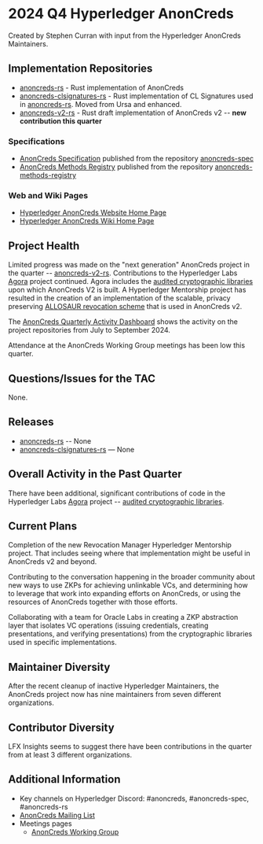[//]: # (SPDX-License-Identifier: CC-BY-4.0)

# 2024 Q4 Hyperledger AnonCreds

Created by Stephen Curran with input from the Hyperledger AnonCreds Maintainers.

## Implementation Repositories

- [anoncreds-rs] - Rust implementation of AnonCreds
- [anoncreds-clsignatures-rs] - Rust implementation of CL Signatures used in [anoncreds-rs]. Moved from Ursa and enhanced.
- [anoncreds-v2-rs] - Rust draft implementation of AnonCreds v2 -- **new contribution this quarter**

[anoncreds-rs]: https://github.com/hyperledger/anoncreds-rs
[anoncreds-clsignatures-rs]: https://github.com/hyperledger/anoncreds-clsignatures-rs
[anoncreds-v2-rs]: https://github.com/hyperledger/anoncreds-v2-rs

### Specifications

- [AnonCreds Specification] published from the repository [anoncreds-spec]
- [AnonCreds Methods Registry] published from the repository [anoncreds-methods-registry]

[anoncreds-spec]: https://github.com/hyperledger/anoncreds-spec
[AnonCreds Specification]: https://hyperledger.github.io/anoncreds-spec/
[anoncreds-methods-registry]: https://github.com/hyperledger/anoncreds-methods-registry
[AnonCreds Methods Registry]: https://hyperledger.github.io/anoncreds-methods-registry

### Web and Wiki Pages

- [Hyperledger AnonCreds Website Home Page]
- [Hyperledger AnonCreds Wiki Home Page]

[Hyperledger AnonCreds Website Home Page]: https://www.lfdecentralizedtrust.org/projects/anoncreds
[Hyperledger AnonCreds Wiki Home Page]: https://lf-hyperledger.atlassian.net/wiki/spaces/ANONCREDS/overview

## Project Health

Limited progress was made on the "next generation" AnonCreds project in the
quarter -- [anoncreds-v2-rs]. Contributions to the Hyperledger Labs [Agora] project
continued. Agora includes the [audited cryptographic libraries] upon which
AnonCreds V2 is built. A Hyperledger Mentorship project has resulted in the
creation of an implementation of the scalable, privacy preserving
[ALLOSAUR revocation scheme] that is used in AnonCreds v2.

[ALLOSAUR revocation scheme]: https://eprint.iacr.org/2022/1362.pdf

The [AnonCreds Quarterly Activity Dashboard] shows the activity on the project
repositories from July to September 2024.

[AnonCreds Quarterly Activity Dashboard]: https://insights.lfx.linuxfoundation.org/foundation/lf-decentralized-trust/overview/github?project=anoncreds&routedFrom=Github&bestPractice=false&dateFilters=Last%20Quarter&dateRange=2024-07-01%20to%202024-09-30&compare=PP&granularity=week&hideBots=true&repository=

Attendance at the AnonCreds Working Group meetings has been low this quarter.

## Questions/Issues for the TAC

None.

## Releases

- [anoncreds-rs] -- None
- [anoncreds-clsignatures-rs] — None

## Overall Activity in the Past Quarter

There have been additional, significant contributions of code in the Hyperledger Labs [Agora]
project -- [audited cryptographic libraries].

[Agora]: https://labs.hyperledger.org/labs/agora.html
[audited cryptographic libraries]: https://github.com/hyperledger-labs?q=agora

## Current Plans

Completion of the new Revocation Manager Hyperledger Mentorship project. That
includes seeing where that implementation might be useful in AnonCreds v2 and
beyond.

Contributing to the conversation happening in the broader community
about new ways to use ZKPs for achieving unlinkable VCs, and determining how to
leverage that work into expanding efforts on AnonCreds, or using the resources
of AnonCreds together with those efforts.

Collaborating with a team for Oracle Labs in creating a ZKP abstraction layer
that isolates VC operations (issuing credentials, creating presentations, and
verifying presentations) from the cryptographic libraries used in specific
implementations.

## Maintainer Diversity

After the recent cleanup of inactive Hyperledger Maintainers, the AnonCreds
project now has nine maintainers from seven different organizations.

## Contributor Diversity

LFX Insights seems to suggest there have been contributions in the quarter from
at least 3 different organizations.

## Additional Information

- Key channels on Hyperledger Discord: \#anoncreds, \#anoncreds-spec,
\#anoncreds-rs
- [AnonCreds Mailing List](https://lists.hyperledger.org/g/anoncreds)
- Meetings pages
  - [AnonCreds Working Group](https://wiki.hyperledger.org/display/ANONCREDS/Meetings%3A+AnonCreds+Working+Group)
